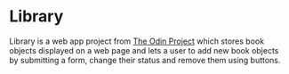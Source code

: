# Library

Library is a web app project from [The Odin Project](https://www.theodinproject.com/) which stores book objects displayed on a web page and lets a user to add new book objects by submitting a form, change their status and remove them using buttons.
